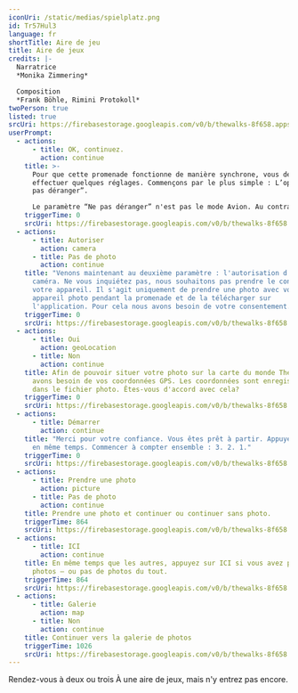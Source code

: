```yaml
---
iconUri: /static/medias/spielplatz.png
id: Tr57Hul3
language: fr
shortTitle: Aire de jeu
title: Aire de jeux
credits: |-
  Narratrice
  *Monika Zimmering*

  Composition
  *Frank Böhle, Rimini Protokoll*
twoPerson: true
listed: true
srcUri: https://firebasestorage.googleapis.com/v0/b/thewalks-8f658.appspot.com/o/mp3%2Fapi-v1%2Fwalk_10_FRZ_.mp3?alt=media&token=97e442b4-d8b7-4737-a3c9-514eb5dc50a6
userPrompt:
  - actions:
      - title: OK, continuez.
        action: continue
    title: >-
      Pour que cette promenade fonctionne de manière synchrone, vous devez
      effectuer quelques réglages. Commençons par le plus simple : L’option “Ne
      pas déranger”.

      Le paramètre “Ne pas déranger” n'est pas le mode Avion. Au contraire elle maintient la connexion internet pendant votre promenade. Sur iOS (Apple), vous vous dirigez dans « Paramètres ». Ensuite activez "Ne pas déranger". Sur la plupart des appareils Android (Google), vous pouvez trouver cette fonction sous Paramètres → Sons → Ne pas déranger.
    triggerTime: 0
    srcUri: https://firebasestorage.googleapis.com/v0/b/thewalks-8f658.appspot.com/o/mp3%2Fapi-v1%2Ffr_tr57hul3%2Fmulti_Zeubeel8_loop%20(1).mp3?alt=media&token=6e78302c-e683-4375-86e8-fbd331f3d2c3
  - actions:
      - title: Autoriser
        action: camera
      - title: Pas de photo
        action: continue
    title: "Venons maintenant au deuxième paramètre : l'autorisation d'accéder à la
      caméra. Ne vous inquiétez pas, nous souhaitons pas prendre le contrôle de
      votre appareil. Il s'agit uniquement de prendre une photo avec votre
      appareil photo pendant la promenade et de la télécharger sur
      l'application. Pour cela nous avons besoin de votre consentement."
    triggerTime: 0
    srcUri: https://firebasestorage.googleapis.com/v0/b/thewalks-8f658.appspot.com/o/mp3%2Fapi-v1%2Ffr_tr57hul3%2Fmulti_Zeubeel8_loop%20(1).mp3?alt=media&token=086b2589-3d11-4f85-bdd6-4254c799d9bb
  - actions:
      - title: Oui
        action: geoLocation
      - title: Non
        action: continue
    title: Afin de pouvoir situer votre photo sur la carte du monde The Walks, nous
      avons besoin de vos coordonnées GPS. Les coordonnées sont enregistrées
      dans le fichier photo. Êtes-vous d'accord avec cela?
    triggerTime: 0
    srcUri: https://firebasestorage.googleapis.com/v0/b/thewalks-8f658.appspot.com/o/mp3%2Fapi-v1%2Ffr_tr57hul3%2Fmulti_Zeubeel8_loop%20(1).mp3?alt=media&token=194dc976-31a5-4dbb-b0d9-19f7f4de5216
  - actions:
      - title: Démarrer
        action: continue
    title: "Merci pour votre confiance. Vous êtes prêt à partir. Appuyez le bouton
      en même temps. Commencer à compter ensemble : 3. 2. 1."
    triggerTime: 0
    srcUri: https://firebasestorage.googleapis.com/v0/b/thewalks-8f658.appspot.com/o/mp3%2Fapi-v1%2Ffr_tr57hul3%2Fmulti_Zeubeel8_loop%20(1).mp3?alt=media&token=5bc3e963-3312-44f8-8cc8-665f05c093dc
  - actions:
      - title: Prendre une photo
        action: picture
      - title: Pas de photo
        action: continue
    title: Prendre une photo et continuer ou continuer sans photo.
    triggerTime: 864
    srcUri: https://firebasestorage.googleapis.com/v0/b/thewalks-8f658.appspot.com/o/mp3%2Fapi-v1%2Ffr_tr57hul3%2Fwalk_10_FRZ_LOOP_14-24min_.mp3?alt=media&token=d37cf4cd-9d21-4f3e-8b42-f22a12fb2736
  - actions:
      - title: ICI
        action: continue
    title: En même temps que les autres, appuyez sur ICI si vous avez pris les
      photos – ou pas de photos du tout.
    triggerTime: 864
    srcUri: https://firebasestorage.googleapis.com/v0/b/thewalks-8f658.appspot.com/o/mp3%2Fapi-v1%2Ffr_tr57hul3%2Fwalk_10_de_Loop1__14-50-650__08_12.mp3?alt=media&token=767ba8bd-8de4-452c-b7a9-8160b9a66530
  - actions:
      - title: Galerie
        action: map
      - title: Non
        action: continue
    title: Continuer vers la galerie de photos
    triggerTime: 1026
    srcUri: https://firebasestorage.googleapis.com/v0/b/thewalks-8f658.appspot.com/o/mp3%2Fapi-v1%2Ffr_tr57hul3%2Fmulti_Zeubeel8_loop%20(1).mp3?alt=media&token=dea74d83-4424-4c3c-a324-0565bb76bad5
---
```

Rendez-vous à deux ou trois À une aire de jeux, mais n'y entrez pas encore.